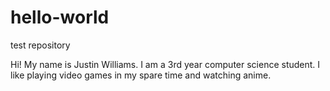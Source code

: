 # hello-world
test repository

Hi! My name is Justin Williams. I am a 3rd year computer science student. I like playing video games in my spare time and watching anime.
